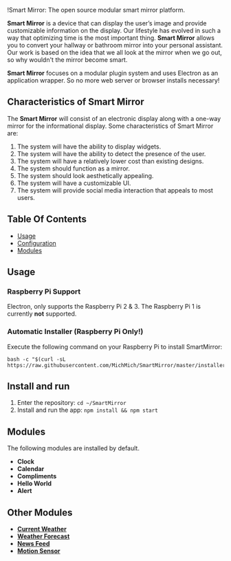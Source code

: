 !Smart Mirror: The open source modular smart mirror platform.

**Smart Mirror** is a device that can display the user’s image and provide customizable information on the display. Our lifestyle has evolved in such a way that optimizing time is the most important thing. **Smart Mirror** allows you to convert your hallway or bathroom mirror into your personal assistant. Our work is based on the idea that we all look at the mirror when we go out, so why wouldn't the mirror become smart.

**Smart Mirror** focuses on a modular plugin system and uses Electron as an application wrapper. So no more web server or browser installs necessary!

## Characteristics of Smart Mirror
The **Smart Mirror** will consist of an electronic display along with a one-way mirror for the informational display. Some characteristics of Smart Mirror are:
1.	The system will have the ability to display widgets.
2.	The system will have the ability to detect the presence of the user. 
3.	The system will have a relatively lower cost than existing designs. 
4.	 The system should function as a mirror.
5.	 The system should look aesthetically appealing.
6.	 The system will have a customizable UI. 
7.	The system will provide social media interaction that appeals to most users.

## Table Of Contents

- [Usage](#usage)
- [Configuration](#configuration)
- [Modules](#modules)

## Usage

### Raspberry Pi Support
Electron, only supports the Raspberry Pi 2 & 3. The Raspberry Pi 1 is currently **not** supported. 

### Automatic Installer (Raspberry Pi Only!)

Execute the following command on your Raspberry Pi to install SmartMirror:
````
bash -c "$(curl -sL https://raw.githubusercontent.com/MichMich/SmartMirror/master/installers/raspberry.sh)"
````
## Install and run
1. Enter the repository: `cd ~/SmartMirror`
2. Install and run the app: `npm install && npm start`

## Modules

The following modules are installed by default.

- **Clock**
- **Calendar**
- **Compliments**
- **Hello World**
- **Alert**

## Other Modules

- [**Current Weather**](modules/default/currentweather)
- [**Weather Forecast**](modules/default/weatherforecast)
- [**News Feed**](modules/default/newsfeed)
- [**Motion Sensor**](https://github.com/paviro/MMM-PIR-Sensor)
